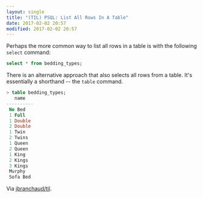 ```yaml
---
layout: single
title: "(TIL) PSQL: List All Rows In A Table"
date: 2017-02-02 20:57
modified: 2017-02-02 20:57
---
```


Perhaps the more common way to list all rows in a table is with the
following `select` command:

```sql
select * from bedding_types;
```

There is an alternative approach that also selects all rows from a table.
It's essentially a shorthand -- the `table` command.

```sql
> table bedding_types;
   name
----------
 No Bed
 1 Full
 1 Double
 2 Double
 1 Twin
 2 Twins
 1 Queen
 2 Queen
 1 King
 2 Kings
 3 Kings
 Murphy
 Sofa Bed
```

Via [jbranchaud/til](https://github.com/jbranchaud/til).
